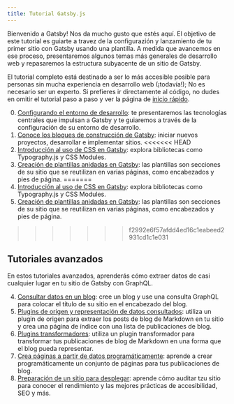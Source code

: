 ```yaml
---
title: Tutorial Gatsby.js
---
```


Bienvenido a Gatsby! Nos da mucho gusto que estés aquí. El objetivo de este tutorial es guiarte a travez de la configurazión y lanzamiento de tu primer sitio con Gatsby usando una plantilla. A medida que avancemos en ese proceso, presentaremos algunos temas más generales de desarrollo web y repasaremos la estructura subyacente de un sitio de Gatsby.

El tutorial completo está destinado a ser lo más accesible posible para personas sin mucha experiencia en desarrollo web (¡todavía!); No es necesario ser un experto. Si prefieres ir directamente al código, no dudes en omitir el tutorial paso a paso y ver la página de [inicio rápido](/docs/).

0. [Configurando el entorno de desarrollo](/tutorial/part-zero/): te presentaremos las tecnologías centrales que impulsan a Gatsby y te guiaremos a través de la configuración de su entorno de desarrollo.
1. [Conoce los bloques de construcción de Gatsby](/tutorial/part-one/): iniciar nuevos proyectos, desarrollar e implementar sitios.
<<<<<<< HEAD
2. [Introducción al uso de CSS en Gatsby](/tutorial/part-two/): explora bibliotecas como Typography.js y CSS Modules.
3. [Creación de plantillas anidadas en Gatsby](/tutorial/part-three/): las  plantillas son secciones de su sitio que se reutilizan en varias páginas, como encabezados y pies de página.
=======
1. [Introducción al uso de CSS en Gatsby](/tutorial/part-two/): explora bibliotecas como Typography.js y CSS Modules.
1. [Creación de plantillas anidadas en Gatsby](/tutorial/part-three/): las plantillas son secciones de su sitio que se reutilizan en varias páginas, como encabezados y pies de página.
>>>>>>> f2992e6f57afdd4ed16c1eabeed2931cd1c1e031

## Tutoriales avanzados

En estos tutoriales avanzados, aprenderás cómo extraer datos de casi cualquier lugar en tu sitio de Gatsby con GraphQL.

4. [Consultar datos en un blog](/tutorial/part-four/): cree un blog y use una consulta GraphQL para colocar el título de su sitio en el encabezado del blog.
5. [Plugins de origen y representación de datos consultados](/tutorial/part-five/): utiliza un plugin de origen para extraer los posts de blog de Markdown en tu sitio y crea una página de índice con una lista de publicaciones de blog.
6. [Plugins transformadores](/tutorial/part-six/): utiliza un plugin transformador para transformar tus publicaciones de blog de Markdown en una forma que el blog pueda representar.
7. [Crea páginas a partir de datos programáticamente](/tutorial/part-seven/): aprende a crear programáticamente un conjunto de páginas para tus publicaciones de blog.
8. [Preparación de un sitio para desplegar](/tutorial/part-eight/): aprende cómo auditar tzu sitio para conocer el rendimiento y las mejores prácticas de accesibilidad, SEO y más.

